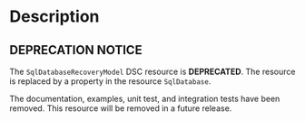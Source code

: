 # Description

## DEPRECATION NOTICE

The `SqlDatabaseRecoveryModel` DSC resource is **DEPRECATED**. The resource
is replaced by a property in the resource `SqlDatabase`.

The documentation, examples, unit test, and integration tests have been
removed. This resource will be removed in a future release.

